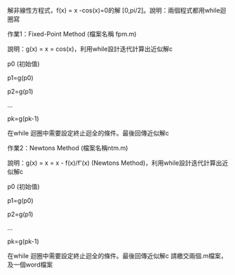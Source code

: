 解非線性方程式，f(x) = x -cos(x)=0的解 [0,pi/2]。說明：兩個程式都用while迴圈寫

作業1：Fixed-Point Method (檔案名稱 fpm.m)

說明：g(x) = x = cos(x)，利用while設計迭代計算出近似解c

p0  (初始值)

p1=g(p0)

p2=g(p1)

...

pk=g(pk-1)

在while 迴圈中需要設定終止迴全的條件。最後回傳近似解c

作業2：Newtons Method (檔案名稱ntm.m)

說明：g(x) = x = x - f(x)/f'(x) (Newtons Method)，利用while設計迭代計算出近似解c


p0  (初始值)

p1=g(p0)

p2=g(p1)

...

pk=g(pk-1)

在while 迴圈中需要設定終止迴全的條件。最後回傳近似解c
請繳交兩個.m檔案，及一個word檔案
